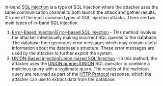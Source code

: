 In-band [SQL injection]() is a type of SQL injection where the attacker uses the same communication channel to both launch the attack and gather results. It's one of the most common types of SQL injection attacks. There are two main types of in-band SQL injection:

1. [Error-Based Injection|Error-based SQL Injection]() - This method involves the attacker intentionally making incorrect SQL queries to the database. The database then generates error messages which may contain useful information about the database's structure. These error messages are used by the attacker to further exploit the system.
2. [UNION-Based injection|Union-based SQL Injection]() - In this method, the attacker uses the [UNION queries|UNION]() SQL operator to combine a malicious query with a legitimate query. The results of the malicious query are returned as part of the [HTTP Protocol]() response, which the attacker can use to extract data from the database.


